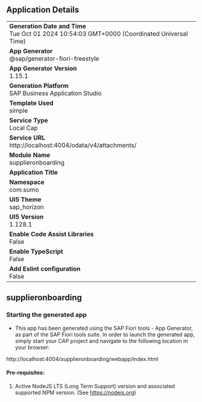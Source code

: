 ## Application Details
|               |
| ------------- |
|**Generation Date and Time**<br>Tue Oct 01 2024 10:54:03 GMT+0000 (Coordinated Universal Time)|
|**App Generator**<br>@sap/generator-fiori-freestyle|
|**App Generator Version**<br>1.15.1|
|**Generation Platform**<br>SAP Business Application Studio|
|**Template Used**<br>simple|
|**Service Type**<br>Local Cap|
|**Service URL**<br>http://localhost:4004/odata/v4/attachments/|
|**Module Name**<br>supplieronboarding|
|**Application Title**<br>|
|**Namespace**<br>com.sumo|
|**UI5 Theme**<br>sap_horizon|
|**UI5 Version**<br>1.128.1|
|**Enable Code Assist Libraries**<br>False|
|**Enable TypeScript**<br>False|
|**Add Eslint configuration**<br>False|

## supplieronboarding



### Starting the generated app

-   This app has been generated using the SAP Fiori tools - App Generator, as part of the SAP Fiori tools suite.  In order to launch the generated app, simply start your CAP project and navigate to the following location in your browser:

http://localhost:4004/supplieronboarding/webapp/index.html

#### Pre-requisites:

1. Active NodeJS LTS (Long Term Support) version and associated supported NPM version.  (See https://nodejs.org)


